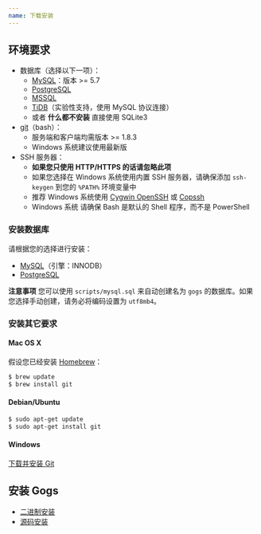 ```yaml
---
name: 下载安装
---
```


## 环境要求

- 数据库（选择以下一项）：
    - [MySQL](http://dev.mysql.com)：版本 >= 5.7
    - [PostgreSQL](http://www.postgresql.org/)
    - [MSSQL](https://en.wikipedia.org/wiki/Microsoft_SQL_Server)
    - [TiDB](https://github.com/pingcap/tidb)（实验性支持，使用 MySQL 协议连接）
    - 或者 **什么都不安装** 直接使用 SQLite3
- [git](http://git-scm.com/)（bash）：
    - 服务端和客户端均需版本 >= 1.8.3
    - Windows 系统建议使用最新版
- SSH 服务器：
    - **如果您只使用 HTTP/HTTPS 的话请忽略此项**
    - 如果您选择在 Windows 系统使用内置 SSH 服务器，请确保添加 `ssh-keygen` 到您的 `%PATH%` 环境变量中
    - 推荐 Windows 系统使用 [Cygwin OpenSSH](http://docs.oracle.com/cd/E24628_01/install.121/e22624/preinstall_req_cygwin_ssh.htm) 或 [Copssh](https://www.itefix.net/copssh)
    - Windows 系统 请确保 Bash 是默认的 Shell 程序，而不是 PowerShell

### 安装数据库

请根据您的选择进行安装：

- [MySQL](http://dev.mysql.com/downloads/mysql/)（引擎：INNODB）
- [PostgreSQL](http://www.postgresql.org/download/)

**注意事项** 您可以使用 `scripts/mysql.sql` 来自动创建名为 `gogs` 的数据库。如果您选择手动创建，请务必将编码设置为 `utf8mb4`。

### 安装其它要求

#### Mac OS X

假设您已经安装 [Homebrew](http://brew.sh/)：

```sh
$ brew update
$ brew install git
```

#### Debian/Ubuntu

```sh
$ sudo apt-get update
$ sudo apt-get install git
```

#### Windows

[下载并安装 Git](http://git-scm.com/downloads)

## 安装 Gogs

- [二进制安装](http://gogs.io/docs/installation/install_from_binary.html)
- [源码安装](http://gogs.io/docs/installation/install_from_source.html)
